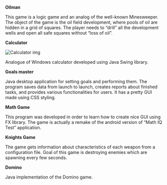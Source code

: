 **Oilman**

This game is a logic game and an analog of the well-known Minesweeper. The object of the game is the oil field development, where pools of oil are hidden in a grid of squares. The player needs to “drill” all the development wells and open all safe squares without “loss of oil”.

**Calculator**

![Calculator img](https://drive.google.com/file/d/11ho7P9VyEeWmfcdFcn0HVgjKT3KVETjW/view?usp=sharing)

Analogue of Windows calculator developed using Java Swing library.

**Goals master**

Java desktop application for setting goals and performing them. The program saves data from launch to launch, creates reports about finished tasks, and provides various functionalities for users. It has a pretty GUI made using CSS styling.

**Math Game**

This program was developed in order to learn how to create nice GUI using FX library. The game is actually a remake of the android version of “Math IQ Test” application.

**Knights Game**

The game gets information about characteristics of each weapon from a configuration file. Goal of this game is destroying enemies which are spawning every few seconds.

**Domino**

Java implementation of the Domino game.
